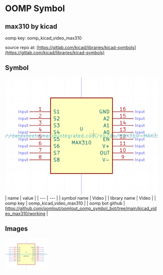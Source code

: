 # OOMP Symbol  
## max310  by kicad  
  
oomp key: oomp_kicad_video_max310  
  
source repo at: [https://gitlab.com/kicad/libraries/kicad-symbols](https://gitlab.com/kicad/libraries/kicad-symbols)  
## Symbol  
  
[![working.png](working_600.png)](working.png)  
| name | value | 
| --- | --- | 
| symbol name | Video | 
| library name | Video | 
| oomp key | oomp_kicad_video_max310 | 
| oomp bot github | https://github.com/oomlout/oomlout_oomp_symbol_bot/tree/main/kicad_video_max310/working | 
## Images  
  
[![working.png](working_140.png)](working.png)  
